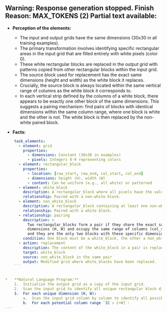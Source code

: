 Warning: Response generation stopped. Finish Reason: MAX_TOKENS (2)
Partial text available:
---
*   **Perception of the elements:**
    *   The input and output grids have the same dimensions (30x30 in all training examples).
    *   The primary transformation involves identifying specific rectangular areas in the input grid that are filled entirely with white pixels (color 0).
    *   These white rectangular blocks are replaced in the output grid with patterns copied from other rectangular blocks within the input grid.
    *   The source block used for replacement has the exact same dimensions (height and width) as the white block it replaces.
    *   Crucially, the source block is always located within the same vertical range of columns as the white block it corresponds to.
    *   In each vertical strip defined by the columns of a white block, there appears to be exactly one other block of the same dimensions. This suggests a pairing mechanism: find pairs of blocks with identical dimensions within the same column range, where one block is white and the other is not. The white block is then replaced by the non-white paired block.

*   **Facts:**
    
```yaml
    task_elements:
      - element: grid
        properties:
          - dimensions: Constant (30x30 in examples)
          - pixels: Integers 0-9 representing colors
      - element: rectangular_block
        properties:
          - location: [row_start, row_end, col_start, col_end]
          - dimensions: height (H), width (W)
          - content: Can be uniform (e.g., all white) or patterned
      - element: white_block
        description: A rectangular_block where all pixels have the value 0 (white).
        relationship: Paired with a non-white block.
      - element: non_white_block
        description: A rectangular_block containing at least one non-white pixel.
        relationship: Paired with a white block.
      - relationship: pairing
        description: >
          Two rectangular_blocks form a pair if they share the exact same
          dimensions (H, W) and occupy the same range of columns (col_start to col_end),
          and they are the only two blocks with these specific dimensions within that column range.
        condition: One block must be a white_block, the other a non_white_block.
      - action: replacement
        description: The content of the white_block in a pair is replaced by the content of the non_white_block from the same pair.
        target: white_block
        source: non_white_block in the same pair
        output: Modified grid where white_blocks have been replaced.
    ```


*   **Natural Language Program:**
    1.  Initialize the output grid as a copy of the input grid.
    2.  Scan the input grid to identify all unique rectangular block dimensions (Height H, Width W) present.
    3.  For each unique dimension (H, W):
        a.  Scan the input grid column by column to identify all possible starting columns C for a block of width W.
        b.  For each potential column range `[C : C+W]`:
---
